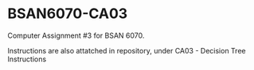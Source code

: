 # BSAN6070-CA03

Computer Assignment #3 for BSAN 6070.

Instructions are also attatched in repository, under CA03 - Decision Tree Instructions
